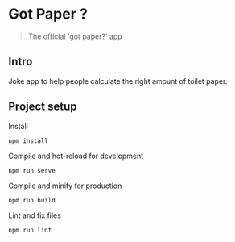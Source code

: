 # Got Paper ?

> The official 'got paper?' app

## Intro

Joke app to help people calculate the right amount of toilet paper.


## Project setup

Install

```
npm install
```

Compile and hot-reload for development

```
npm run serve
```

Compile and minify for production

```
npm run build
```

Lint and fix files

```
npm run lint
```
